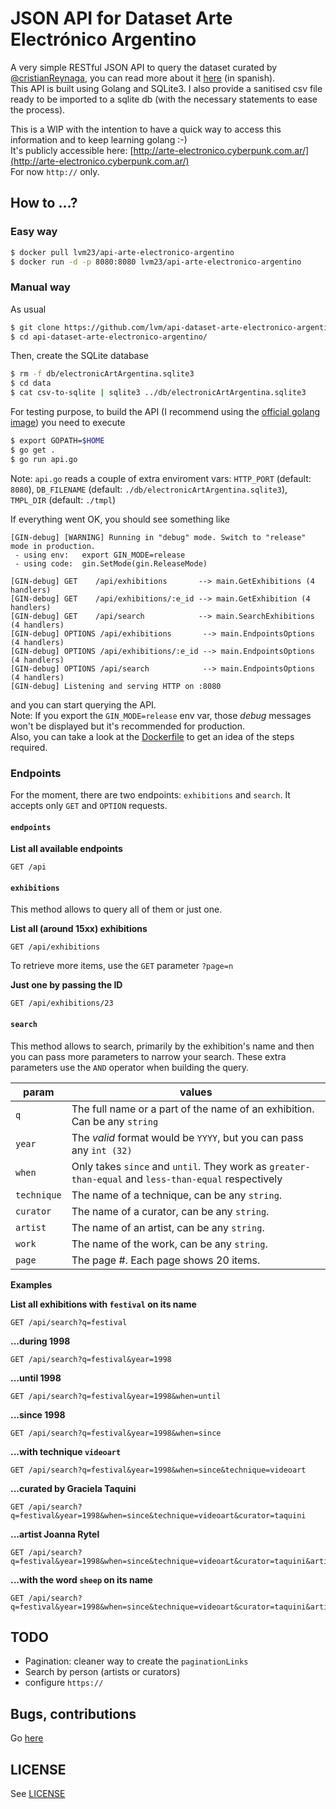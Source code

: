 # JSON API for Dataset Arte Electrónico Argentino

A very simple RESTful JSON API to query the dataset curated by [@cristianReynaga](https://github.com/cristianReynaga), you can read more about it [here](https://github.com/lvm/Dataset-Arte-Electronico-Argentino) (in spanish).  
This API is built using Golang and SQLite3. I also provide a sanitised csv file ready to be imported to a sqlite db (with the necessary statements to ease the process).  
  
This is a WIP with the intention to have a quick way to access this information and to keep learning golang :-)  
It's publicly accessible here: [http://arte-electronico.cyberpunk.com.ar/](http://arte-electronico.cyberpunk.com.ar/)  
For now `http://` only.

## How to ...?

### Easy way

```bash
$ docker pull lvm23/api-arte-electronico-argentino
$ docker run -d -p 8080:8080 lvm23/api-arte-electronico-argentino
```

### Manual way

As usual

```bash
$ git clone https://github.com/lvm/api-dataset-arte-electronico-argentino
$ cd api-dataset-arte-electronico-argentino/
```

Then, create the SQLite database  

```bash
$ rm -f db/electronicArtArgentina.sqlite3
$ cd data
$ cat csv-to-sqlite | sqlite3 ../db/electronicArtArgentina.sqlite3
```

For testing purpose, to build the API (I recommend using the [official golang image](https://hub.docker.com/_/golang/)) you need to execute

```bash
$ export GOPATH=$HOME
$ go get .
$ go run api.go
```

Note: `api.go` reads a couple of extra enviroment vars: `HTTP_PORT` (default: `8080`), `DB_FILENAME` (default: `./db/electronicArtArgentina.sqlite3`), `TMPL_DIR` (default: `./tmpl`)

If everything went OK, you should see something like

```
[GIN-debug] [WARNING] Running in "debug" mode. Switch to "release" mode in production.
 - using env:   export GIN_MODE=release
 - using code:  gin.SetMode(gin.ReleaseMode)

[GIN-debug] GET    /api/exhibitions       --> main.GetExhibitions (4 handlers)
[GIN-debug] GET    /api/exhibitions/:e_id --> main.GetExhibition (4 handlers)
[GIN-debug] GET    /api/search            --> main.SearchExhibitions (4 handlers)
[GIN-debug] OPTIONS /api/exhibitions       --> main.EndpointsOptions (4 handlers)
[GIN-debug] OPTIONS /api/exhibitions/:e_id --> main.EndpointsOptions (4 handlers)
[GIN-debug] OPTIONS /api/search            --> main.EndpointsOptions (4 handlers)
[GIN-debug] Listening and serving HTTP on :8080
```

and you can start querying the API.  
Note: If you export the `GIN_MODE=release` env var, those *debug* messages won't be displayed but it's recommended for production.  
Also, you can take a look at the [Dockerfile](Dockerfile) to get an idea of the steps required.

### Endpoints

For the moment, there are two endpoints: `exhibitions` and `search`. It accepts only `GET` and `OPTION` requests.

#### `endpoints`

**List all available endpoints**
```
GET /api
```

#### `exhibitions`

This method allows to query all of them or just one.  

**List all (around 15xx) exhibitions**
```
GET /api/exhibitions
```

To retrieve more items, use the `GET` parameter `?page=n`

**Just one by passing the ID**
```
GET /api/exhibitions/23
```

#### `search`

This method allows to search, primarily by the exhibition's name and then you can pass more parameters to narrow your search. These extra parameters use the `AND` operator when building the query.  

| param       | values                                                                                               |
| ----------- | ---------------------------------------------------------------------------------------------------- |
| `q`         | The full name or a part of the name of an exhibition. Can be any `string`                            |
| `year`      | The *valid* format would be `YYYY`, but you can pass any `int (32)`                                  |
| `when`      | Only takes `since` and `until`. They work as `greater-than-equal` and `less-than-equal` respectively |
| `technique` | The name of a technique, can be any `string`.                                                        |
| `curator`   | The name of a curator, can be any `string`.                                                          |
| `artist`    | The name of an artist, can be any `string`.                                                          |
| `work`      | The name of the work, can be any `string`.                                                           |
| `page`      | The page #. Each page shows 20 items.                                                                |

**Examples**

**List all exhibitions with `festival` on its name**
```
GET /api/search?q=festival
```

**...during 1998**
```
GET /api/search?q=festival&year=1998
```

**...until 1998**
```
GET /api/search?q=festival&year=1998&when=until
```

**...since 1998**
```
GET /api/search?q=festival&year=1998&when=since
```

**...with technique `videoart`**
```
GET /api/search?q=festival&year=1998&when=since&technique=videoart
```

**...curated by Graciela Taquini**
```
GET /api/search?q=festival&year=1998&when=since&technique=videoart&curator=taquini
```

**...artist Joanna Rytel**
```
GET /api/search?q=festival&year=1998&when=since&technique=videoart&curator=taquini&artist=rytel
```

**...with the word `sheep` on its name**
```
GET /api/search?q=festival&year=1998&when=since&technique=videoart&curator=taquini&artist=rytel&work=sheep
```


## TODO

* Pagination: cleaner way to create the `paginationLinks`
* Search by person (artists or curators)
* configure `https://`

## Bugs, contributions

Go [here](https://github.com/lvm/api-dataset-arte-electronico-argentino/issues)

## LICENSE

See [LICENSE](LICENSE)
